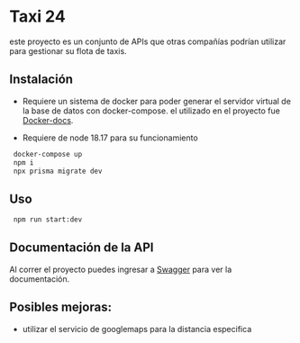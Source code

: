 # Taxi 24
este proyecto es un conjunto de  APIs que otras compañías podrían
utilizar para gestionar su flota de taxis. 

## Instalación
 -  Requiere un sistema de docker para poder generar el servidor virtual de la base de datos con docker-compose.
el utilizado en el proyecto fue [Docker-docs](https://www.docker.com/products/docker-desktop/).

 - Requiere de node 18.17 para su funcionamiento

```cmd
 docker-compose up
 npm i
 npx prisma migrate dev
 ```


## Uso
```cmd
 npm run start:dev
 ```


## Documentación de la API

Al correr el proyecto puedes ingresar a [Swagger](http://localhost:3001/document) para ver la documentación.

## Posibles mejoras:

- utilizar el servicio de googlemaps para la distancia especifica